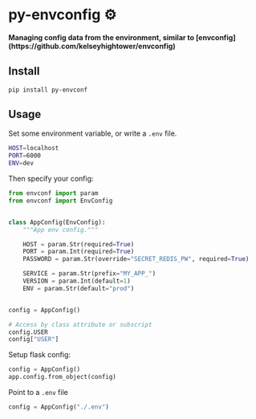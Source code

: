 <h1 align='centre'>
    py-envconfig ⚙️
</h1>

<h4 align='centre'>
    Managing config data from the environment, similar to [envconfig](https://github.com/kelseyhightower/envconfig)
</h4>

## Install

```
pip install py-envconf
```

## Usage

Set some environment variable, or write a `.env` file.

```bash
HOST=localhost
PORT=6000
ENV=dev
```

Then specify your config:

```python
from envconf import param
from envconf import EnvConfig


class AppConfig(EnvConfig):
    """App env config."""

    HOST = param.Str(required=True)
    PORT = param.Int(required=True)
    PASSWORD = param.Str(override="SECRET_REDIS_PW", required=True)

    SERVICE = param.Str(prefix="MY_APP_")
    VERSION = param.Int(default=1)
    ENV = param.Str(default="prod")


config = AppConfig()

# Access by class attribute or subscript
config.USER
config["USER"]
```

Setup flask config:

```python
config = AppConfig()
app.config.from_object(config)
```

Point to a `.env` file

```python
config = AppConfig("./.env")
```
